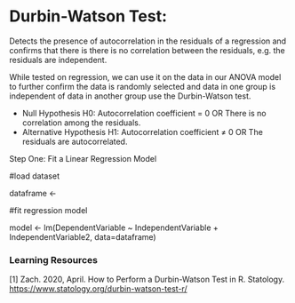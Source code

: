 # Durbin-Watson Test: 

Detects the presence of autocorrelation in the residuals of a regression and confirms that there is there is no correlation between the residuals, e.g. the residuals are independent.

While tested on regression, we can use it on the data in our ANOVA model to further confirm the data is randomly selected and data in one group is independent of data in another group use the Durbin-Watson test.  

- Null Hypothesis H0: Autocorrelation coefficient = 0 OR There is no correlation among the residuals.
- Alternative Hypothesis H1: Autocorrelation coefficient ≠ 0 OR The residuals are autocorrelated.

Step One: Fit a Linear Regression Model 

#load dataset

dataframe <- 

#fit regression model

model <- lm(DependentVariable ~ IndependentVariable + IndependentVariable2, data=dataframe)

### Learning Resources 
[1] Zach. 2020, April. How to Perform a Durbin-Watson Test in R. Statology. https://www.statology.org/durbin-watson-test-r/
